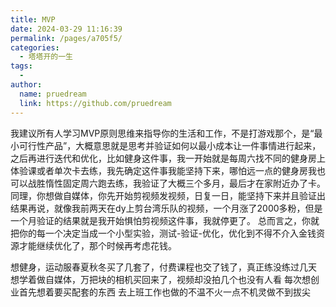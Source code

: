 ```yaml
---
title: MVP
date: 2024-03-29 11:16:39
permalink: /pages/a705f5/
categories:
  - 塔塔开的一生
tags:
  - 
author: 
  name: pruedream
  link: https://github.com/pruedream
---
```

我建议所有人学习MVP原则思维来指导你的生活和工作，不是打游戏那个，是“最小可行性产品”，大概意思就是思考并验证如何以最小成本让一件事情进行起来，之后再进行迭代和优化，比如健身这件事，我一开始就是每周六找不同的健身房上体验课或者单次卡去练，我先确定这件事我能坚持下来，哪怕远一点的健身房我也可以战胜惰性固定周六跑去练，我验证了大概三个多月，最后才在家附近办了卡。同理，你想做自媒体，你先开始剪视频发视频，日复一日，能坚持下来并且验证出结果再说，就像我前两天在dy上剪台湾乐队的视频，一个月涨了2000多粉，但是一个月验证的结果就是我开始惧怕剪视频这件事，我就停更了。
总而言之，你就把你的每一个决定当成一个小型实验，测试-验证-优化，优化到不得不介入金钱资源才能继续优化了，那个时候再考虑花钱。

想健身，运动服春夏秋冬买了几套了，付费课程也交了钱了，真正练没练过几天
想学着做自媒体，万把块的相机买回来了，视频却没拍几个也没有人看
每次想创业首先想着要买配套的东西
去上班工作也做的不温不火一点不机灵做不到拔尖